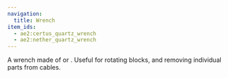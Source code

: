 ```yaml
---
navigation:
  title: Wrench
item_ids:
  - ae2:certus_quartz_wrench
  - ae2:nether_quartz_wrench
---
```


A wrench made of <ItemLink id="certus_quartz_crystal"/> or <ItemLink id="minecraft:quartz"/>.
Useful for rotating blocks, and removing individual parts from cables.

<RecipeFor id="certus_quartz_wrench" />
<RecipeFor id="nether_quartz_wrench" />

